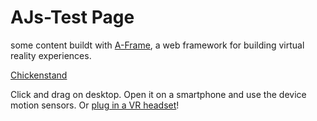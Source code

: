 # AJs-Test Page


some content buildt with [A-Frame](https://aframe.io), a web framework for building virtual reality experiences.

[Chickenstand](chicken.html)


Click and drag on desktop. Open it on a smartphone and use the device motion sensors. 
Or [plug in a VR headset](https://aframe.io/docs/0.8.0/introduction/vr-headsets-and-webvr-browsers.html)!